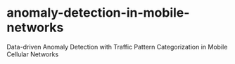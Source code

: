 # anomaly-detection-in-mobile-networks
Data-driven Anomaly Detection with Traffic Pattern Categorization in Mobile Cellular Networks
